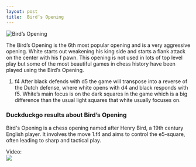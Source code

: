 ```yaml
---
layout: post
title:  Bird’s Opening
---
```



![Bird’s Opening](https://www.thechesswebsite.com/wp-content/uploads/2015/08/the-birds-opening.jpg)

The Bird’s Opening is the 6th most popular opening and is a very aggressive opening. White starts out weakening his king side and starts a flank attack on the center with his f pawn. This opening is not used in lots of top level play but some of the most beautiful games in chess history have been played using the Bird’s Opening.
1. f4
After black defends with d5 the game will transpose into a reverse of the Dutch defense, where white opens with d4 and black responds with f5. White’s main focus is on the dark squares in the game which is a big difference than the usual light squares that white usually focuses on.


### Duckduckgo results about Bird’s Opening

Bird's Opening is a chess opening named after Henry Bird, a 19th century English player. It involves the move 1.f4 and aims to control the e5-square, often leading to sharp and tactical play.

Video:  
[![](https://tse1.mm.bing.net/th?id=OVP.acgAsMO7PXQ06XCG39BMTgHgFo&pid=Api)](https://www.youtube.com/watch?v=J5qNc20njV4)

